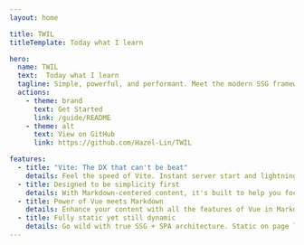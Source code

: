 ```yaml
---
layout: home

title: TWIL
titleTemplate: Today what I learn

hero:
  name: TWIL
  text:  Today what I learn
  tagline: Simple, powerful, and performant. Meet the modern SSG framework you've always wanted.
  actions:
    - theme: brand
      text: Get Started
      link: /guide/README
    - theme: alt
      text: View on GitHub
      link: https://github.com/Hazel-Lin/TWIL

features:
  - title: "Vite: The DX that can't be beat"
    details: Feel the speed of Vite. Instant server start and lightning fast HMR that stays fast regardless of the app size.
  - title: Designed to be simplicity first
    details: With Markdown-centered content, it's built to help you focus on writing and deployed with minimum configuration.
  - title: Power of Vue meets Markdown
    details: Enhance your content with all the features of Vue in Markdown, while being able to customize your site with Vue.
  - title: Fully static yet still dynamic
    details: Go wild with true SSG + SPA architecture. Static on page load, but engage users with 100% interactivity from there.
---
```

